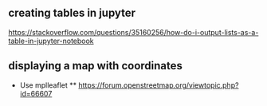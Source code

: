 ## creating tables in jupyter
https://stackoverflow.com/questions/35160256/how-do-i-output-lists-as-a-table-in-jupyter-notebook


## displaying a map with coordinates
* Use mplleaflet
** https://forum.openstreetmap.org/viewtopic.php?id=66607
